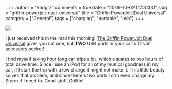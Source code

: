 +++
author = "karlgrz"
comments = true
date = "2009-10-02T17:31:00"
slug = "griffin-powerjolt-dual-universal"
title = "Griffin PowerJolt Dual Universal"
category = ["General"]
tags = ["charging", "portable", "usb"]
+++

[![](/images/2009-10-02-griffin-powerjolt-dual-universal/usb+car.jpg)](/images/2009-10-02-griffin-powerjolt-dual-universal/usb+car.jpg)

I just received this in the mail this morning! [The Griffin PowerJolt Dual Universal](http://www.griffintechnology.com/products/powerjolt-dual-universal) gives you not one, but **TWO** USB ports in your car's 12 volt accessory socket!

I find myself taking hour long car trips a lot, which equates to two hours of total drive time. Since I use an iPod for all of my musical goodness in my car, if I start the trip with a low charge it might not make it. This little beauty solves that problem, and since there's two ports I can even charge my Storm if I need to. Good stuff, Griffin!
